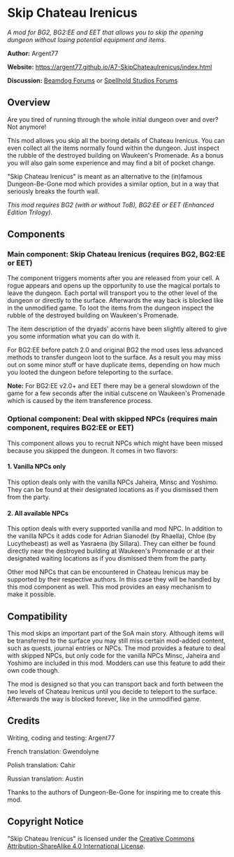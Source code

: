 # Skip Chateau Irenicus
*A mod for BG2, BG2:EE and EET that allows you to skip the opening dungeon without losing potential equipment and items.*

**Author:** Argent77

**Website:** https://argent77.github.io/A7-SkipChateauIrenicus/index.html

**Discussion:** [Beamdog Forums](https://forums.beamdog.com/discussion/60934/mod-skip-chateau-irenicus) or [Spellhold Studios Forums](http://www.shsforums.net/forum/655-skip-chateau-irenicus/)

## Overview

Are you tired of running through the whole initial dungeon over and over? Not anymore!

This mod allows you skip all the boring details of Chateau Irenicus. You can even collect all the items normally found within the dungeon. Just inspect the rubble of the destroyed building on Waukeen's Promenade. As a bonus you will also gain some experience and may find a bit of pocket change.

"Skip Chateau Irenicus" is meant as an alternative to the (in)famous Dungeon-Be-Gone mod which provides a similar option, but in a way that seriously breaks the fourth wall.

*This mod requires BG2 (with or without ToB), BG2:EE or EET (Enhanced Edition Trilogy).*

## Components

### Main component: Skip Chateau Irenicus (requires BG2, BG2:EE or EET)

The component triggers moments after you are released from your cell. A rogue appears and opens up the opportunity to use the magical portals to leave the dungeon. Each portal will transport you to the other level of the dungeon or directly to the surface. Afterwards the way back is blocked like in the unmodified game. To loot the items from the dungeon inspect the rubble of the destroyed building on Waukeen's Promenade.

The item description of the dryads' acorns have been slightly altered to give you some information what you can do with it.

For BG2:EE before patch 2.0 and original BG2 the mod uses less advanced methods to transfer dungeon loot to the surface. As a result you may miss out on some minor stuff or have duplicate items, depending on how much you looted the dungeon before teleporting to the surface.

**Note:** For BG2:EE v2.0+ and EET there may be a general slowdown of the game for a few seconds after the initial cutscene on Waukeen's Promenade which is caused by the item transference process.

### Optional component: Deal with skipped NPCs (requires main component, requires BG2:EE or EET)

This component allows you to recruit NPCs which might have been missed because you skipped the dungeon. It comes in two flavors:

#### 1. Vanilla NPCs only
This option deals only with the vanilla NPCs Jaheira, Minsc and Yoshimo. They can be found at their designated locations as if you dismissed them from the party.

#### 2. All available NPCs
This option deals with every supported vanilla and mod NPC. In addition to the vanilla NPCs it adds code for Adrian Sianodel (by Rhaella), Chloe (by Lucythebeast) as well as Yasraena (by Sillara). They can either be found directly near the destroyed building at Waukeen's Promenade or at their designated waiting locations as if you dismissed them from the party.

Other mod NPCs that can be encountered in Chateau Irenicus may be supported by their respective authors. In this case they will be handled by this mod component as well. This mod provides an easy mechanism to make it possible.

## Compatibility

This mod skips an important part of the SoA main story. Although items will be transferred to the surface you may still miss certain mod-added content, such as quests, journal entries or NPCs. The mod provides a feature to deal with skipped NPCs, but only code for the vanilla NPCs Minsc, Jaheira and Yoshimo are included in this mod. Modders can use this feature to add their own code though.

The mod is designed so that you can transport back and forth between the two levels of Chateau Irenicus until you decide to teleport to the surface. Afterwards the way is blocked forever, like in the unmodified game.

## Credits

Writing, coding and testing: Argent77

French translation: Gwendolyne

Polish translation: Cahir

Russian translation: Austin

Thanks to the authors of Dungeon-Be-Gone for inspiring me to create this mod.


## Copyright Notice

"Skip Chateau Irenicus" is licensed under the [Creative Commons Attribution-ShareAlike 4.0 International License](http://creativecommons.org/licenses/by-sa/4.0/).
